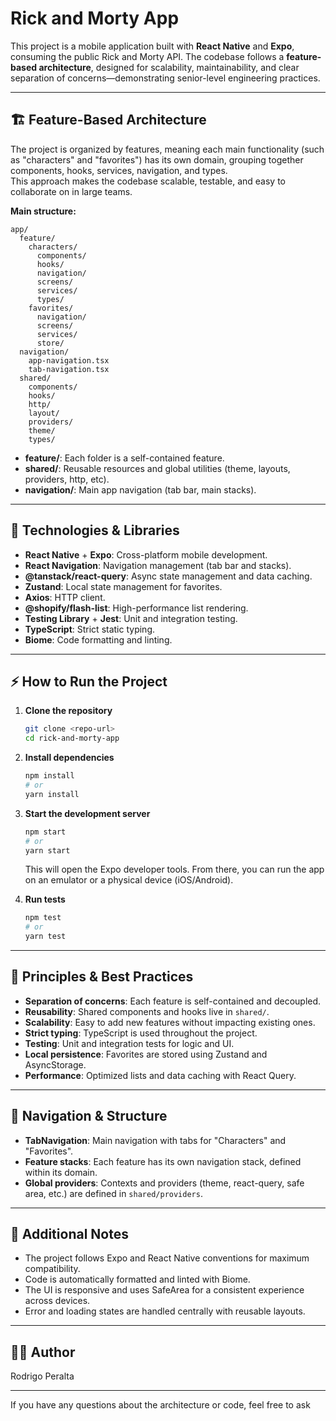 # Rick and Morty App

This project is a mobile application built with **React Native** and **Expo**, consuming the public Rick and Morty API. The codebase follows a **feature-based architecture**, designed for scalability, maintainability, and clear separation of concerns—demonstrating senior-level engineering practices.

---

## 🏗️ Feature-Based Architecture

The project is organized by features, meaning each main functionality (such as "characters" and "favorites") has its own domain, grouping together components, hooks, services, navigation, and types.  
This approach makes the codebase scalable, testable, and easy to collaborate on in large teams.

**Main structure:**

```
app/
  feature/
    characters/
      components/
      hooks/
      navigation/
      screens/
      services/
      types/
    favorites/
      navigation/
      screens/
      services/
      store/
  navigation/
    app-navigation.tsx
    tab-navigation.tsx
  shared/
    components/
    hooks/
    http/
    layout/
    providers/
    theme/
    types/
```

- **feature/**: Each folder is a self-contained feature.
- **shared/**: Reusable resources and global utilities (theme, layouts, providers, http, etc).
- **navigation/**: Main app navigation (tab bar, main stacks).

---

## 🚀 Technologies & Libraries

- **React Native** + **Expo**: Cross-platform mobile development.
- **React Navigation**: Navigation management (tab bar and stacks).
- **@tanstack/react-query**: Async state management and data caching.
- **Zustand**: Local state management for favorites.
- **Axios**: HTTP client.
- **@shopify/flash-list**: High-performance list rendering.
- **Testing Library** + **Jest**: Unit and integration testing.
- **TypeScript**: Strict static typing.
- **Biome**: Code formatting and linting.

---

## ⚡ How to Run the Project

1. **Clone the repository**

   ```sh
   git clone <repo-url>
   cd rick-and-morty-app
   ```

2. **Install dependencies**

   ```sh
   npm install
   # or
   yarn install
   ```

3. **Start the development server**

   ```sh
   npm start
   # or
   yarn start
   ```

   This will open the Expo developer tools. From there, you can run the app on an emulator or a physical device (iOS/Android).

4. **Run tests**

   ```sh
   npm test
   # or
   yarn test
   ```

---

## 🧩 Principles & Best Practices

- **Separation of concerns**: Each feature is self-contained and decoupled.
- **Reusability**: Shared components and hooks live in `shared/`.
- **Scalability**: Easy to add new features without impacting existing ones.
- **Strict typing**: TypeScript is used throughout the project.
- **Testing**: Unit and integration tests for logic and UI.
- **Local persistence**: Favorites are stored using Zustand and AsyncStorage.
- **Performance**: Optimized lists and data caching with React Query.

---

## 📂 Navigation & Structure

- **TabNavigation**: Main navigation with tabs for "Characters" and "Favorites".
- **Feature stacks**: Each feature has its own navigation stack, defined within its domain.
- **Global providers**: Contexts and providers (theme, react-query, safe area, etc.) are defined in `shared/providers`.

---

## 📝 Additional Notes

- The project follows Expo and React Native conventions for maximum compatibility.
- Code is automatically formatted and linted with Biome.
- The UI is responsive and uses SafeArea for a consistent experience across devices.
- Error and loading states are handled centrally with reusable layouts.

---

## 👨‍💻 Author

Rodrigo Peralta

---

If you have any questions about the architecture or code, feel free to ask